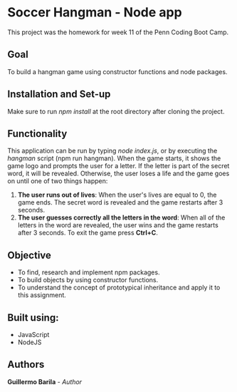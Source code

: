 # Soccer Hangman - Node app

This project was the homework for week 11 of the Penn Coding Boot Camp.

## Goal
To build a hangman game using constructor functions and node packages.

## Installation and Set-up
Make sure to run *npm install* at the root directory after cloning the project.

## Functionality
This application can be run by typing *node index.js*, or by executing the *hangman* script (npm run hangman).
When the game starts, it shows the game logo and prompts the user for a letter. If the letter is part of the secret word, it will be revealed. Otherwise, the user loses a life and the game goes on until one of two things happen:
1. **The user runs out of lives**: When the user's lives are equal to 0, the game ends. The secret word is revealed and the game restarts after 3 seconds.
2. **The user guesses correctly all the letters in the word**: When all of the letters in the word are revealed, the user wins and the game restarts after 3 seconds.
To exit the game press **Ctrl+C**.

## Objective
* To find, research and implement npm packages.
* To build objects by using constructor functions.
* To understand the concept of prototypical inheritance and apply it to this assignment.

## Built using:
* JavaScript
* NodeJS

## Authors
**Guillermo Barila** - *Author*